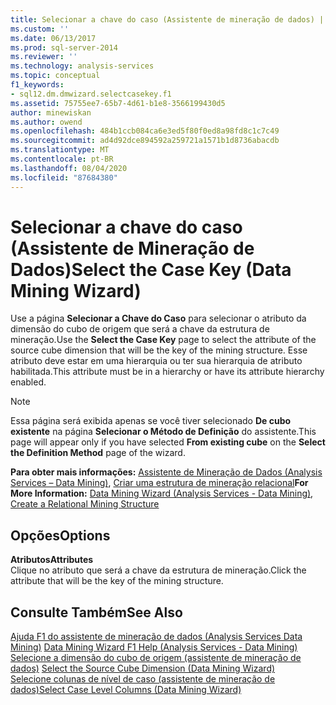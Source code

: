 ```yaml
---
title: Selecionar a chave do caso (Assistente de mineração de dados) | Microsoft Docs
ms.custom: ''
ms.date: 06/13/2017
ms.prod: sql-server-2014
ms.reviewer: ''
ms.technology: analysis-services
ms.topic: conceptual
f1_keywords:
- sql12.dm.dmwizard.selectcasekey.f1
ms.assetid: 75755ee7-65b7-4d61-b1e8-3566199430d5
author: minewiskan
ms.author: owend
ms.openlocfilehash: 484b1ccb084ca6e3ed5f80f0ed8a98fd8c1c7c49
ms.sourcegitcommit: ad4d92dce894592a259721a1571b1d8736abacdb
ms.translationtype: MT
ms.contentlocale: pt-BR
ms.lasthandoff: 08/04/2020
ms.locfileid: "87684380"
---
```

# <a name="select-the-case-key-data-mining-wizard"></a><span data-ttu-id="64793-102">Selecionar a chave do caso (Assistente de Mineração de Dados)</span><span class="sxs-lookup"><span data-stu-id="64793-102">Select the Case Key (Data Mining Wizard)</span></span>
  <span data-ttu-id="64793-103">Use a página **Selecionar a Chave do Caso** para selecionar o atributo da dimensão do cubo de origem que será a chave da estrutura de mineração.</span><span class="sxs-lookup"><span data-stu-id="64793-103">Use the **Select the Case Key** page to select the attribute of the source cube dimension that will be the key of the mining structure.</span></span> <span data-ttu-id="64793-104">Esse atributo deve estar em uma hierarquia ou ter sua hierarquia de atributo habilitada.</span><span class="sxs-lookup"><span data-stu-id="64793-104">This attribute must be in a hierarchy or have its attribute hierarchy enabled.</span></span>  
  
> [!NOTE]  
>  <span data-ttu-id="64793-105">Essa página será exibida apenas se você tiver selecionado **De cubo existente** na página **Selecionar o Método de Definição** do assistente.</span><span class="sxs-lookup"><span data-stu-id="64793-105">This page will appear only if you have selected **From existing cube** on the **Select the Definition Method** page of the wizard.</span></span>  
  
 <span data-ttu-id="64793-106">**Para obter mais informações:** [Assistente de Mineração de Dados &#40;Analysis Services – Data Mining&#41;](data-mining/data-mining-wizard-analysis-services-data-mining.md), [Criar uma estrutura de mineração relacional](data-mining/create-a-relational-mining-structure.md)</span><span class="sxs-lookup"><span data-stu-id="64793-106">**For More Information:** [Data Mining Wizard &#40;Analysis Services - Data Mining&#41;](data-mining/data-mining-wizard-analysis-services-data-mining.md), [Create a Relational Mining Structure](data-mining/create-a-relational-mining-structure.md)</span></span>  
  
## <a name="options"></a><span data-ttu-id="64793-107">Opções</span><span class="sxs-lookup"><span data-stu-id="64793-107">Options</span></span>  
 <span data-ttu-id="64793-108">**Atributos**</span><span class="sxs-lookup"><span data-stu-id="64793-108">**Attributes**</span></span>  
 <span data-ttu-id="64793-109">Clique no atributo que será a chave da estrutura de mineração.</span><span class="sxs-lookup"><span data-stu-id="64793-109">Click the attribute that will be the key of the mining structure.</span></span>  
  
## <a name="see-also"></a><span data-ttu-id="64793-110">Consulte Também</span><span class="sxs-lookup"><span data-stu-id="64793-110">See Also</span></span>  
 <span data-ttu-id="64793-111">[Ajuda F1 do assistente de mineração de dados &#40;Analysis Services Data Mining&#41;](data-mining-wizard-f1-help-analysis-services-data-mining.md) </span><span class="sxs-lookup"><span data-stu-id="64793-111">[Data Mining Wizard F1 Help &#40;Analysis Services - Data Mining&#41;](data-mining-wizard-f1-help-analysis-services-data-mining.md) </span></span>  
 <span data-ttu-id="64793-112">[Selecione a dimensão do cubo de origem &#40;assistente de mineração de dados&#41;](select-the-source-cube-dimension-data-mining-wizard.md) </span><span class="sxs-lookup"><span data-stu-id="64793-112">[Select the Source Cube Dimension &#40;Data Mining Wizard&#41;](select-the-source-cube-dimension-data-mining-wizard.md) </span></span>  
 [<span data-ttu-id="64793-113">Selecione colunas de nível de caso &#40;assistente de mineração de dados&#41;</span><span class="sxs-lookup"><span data-stu-id="64793-113">Select Case Level Columns &#40;Data Mining Wizard&#41;</span></span>](select-case-level-columns-data-mining-wizard.md)  
  
  
